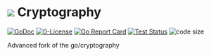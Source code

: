 # ![](https://fonts.gstatic.com/s/i/materialicons/label_important/v4/24px.svg) Cryptography
[![GoDoc](https://godoc.org/github.com/codemodify/SystemKit?status.svg)](https://godoc.org/github.com/codemodify/SystemKit)
[![0-License](https://img.shields.io/badge/license-0--license-brightgreen)](https://github.com/codemodify/TheFreeLicense)
[![Go Report Card](https://goreportcard.com/badge/github.com/codemodify/SystemKit)](https://goreportcard.com/report/github.com/codemodify/SystemKit)
[![Test Status](https://github.com/danawoodman/systemservice/workflows/Test/badge.svg)](https://github.com/danawoodman/systemservice/actions)
![code size](https://img.shields.io/github/languages/code-size/codemodify/SystemKit?style=flat-square)

Advanced fork of the go/cryptography

